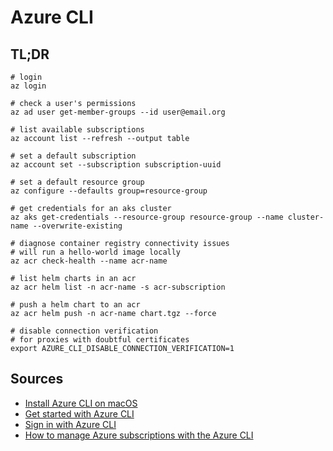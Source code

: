 # Azure CLI

## TL;DR

```shell
# login
az login

# check a user's permissions
az ad user get-member-groups --id user@email.org

# list available subscriptions
az account list --refresh --output table

# set a default subscription
az account set --subscription subscription-uuid

# set a default resource group
az configure --defaults group=resource-group

# get credentials for an aks cluster
az aks get-credentials --resource-group resource-group --name cluster-name --overwrite-existing

# diagnose container registry connectivity issues
# will run a hello-world image locally
az acr check-health --name acr-name

# list helm charts in an acr
az acr helm list -n acr-name -s acr-subscription

# push a helm chart to an acr
az acr helm push -n acr-name chart.tgz --force

# disable connection verification
# for proxies with doubtful certificates
export AZURE_CLI_DISABLE_CONNECTION_VERIFICATION=1
```

## Sources

- [Install Azure CLI on macOS]
- [Get started with Azure CLI]
- [Sign in with Azure CLI]
- [How to manage Azure subscriptions with the Azure CLI]


[Get started with Azure CLI]: https://docs.microsoft.com/en-us/cli/azure/get-started-with-azure-cli
[How to manage Azure subscriptions with the Azure CLI]: https://docs.microsoft.com/en-us/cli/azure/manage-azure-subscriptions-azure-cli
[Install Azure CLI on macOS]: https://docs.microsoft.com/en-us/cli/azure/install-azure-cli-macos
[Sign in with Azure CLI]: https://docs.microsoft.com/en-us/cli/azure/authenticate-azure-cli
